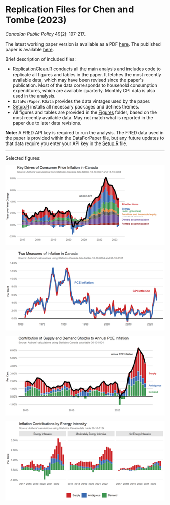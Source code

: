 # Replication Files for Chen and Tombe (2023)

*Canadian Public Policy* 49(2): 197-217.

The latest working paper version is available as a PDF [here](Chen_and_Tombe_2023.pdf). The published paper is available [here](https://www.utpjournals.press/toc/cpp/49/2).

Brief description of included files:

- [ReplicationClean.R](ReplicationClean.R) conducts all the main analysis and includes code to replicate all figures and tables in the paper. It fetches the most recently available data, which may have been revised since the paper's publication. Most of the data corresponds to household consumption expenditures, which are available quarterly. Monthly CPI data is also used in the analysis.
- `DataForPaper.RData` provides the data vintages used by the paper.
- [Setup.R](Setup.R) installs all necessary packages and defines themes.
- All figures and tables are provided in the [Figures](Figures) folder, based on the most recently available data. May not match what is reported in the paper due to later data revisions.

**Note:** A FRED API key is required to run the analysis. The FRED data used in the paper is provided within the DataForPaper file, but any future updates to that data require you enter your API key in the [Setup.R](Setup.R) file.

---

Selected figures:

![](Figures/Figure1.png)

![](Figures/Figure3.png)

![](Figures/Figure5a.png)

![](Figures/Figure7.png)
